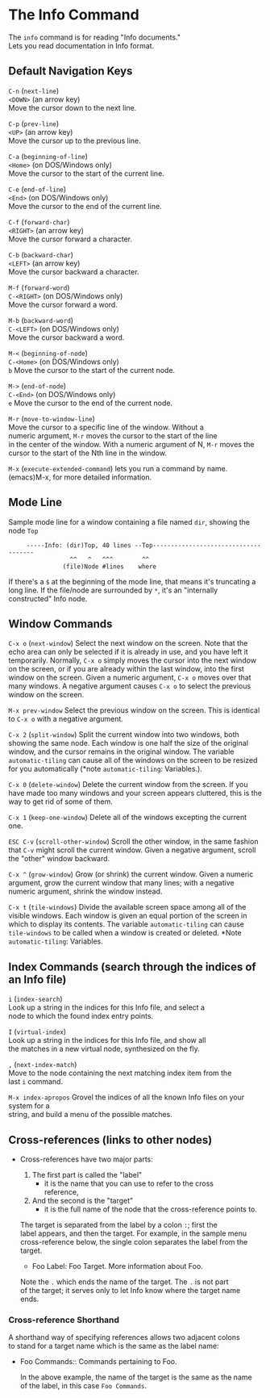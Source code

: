 # The Info Command  

The `info` command is for reading "Info documents."  
Lets you read documentation in Info format.  

## Default Navigation Keys  
`C-n` (`next-line`)  
`<DOWN>` (an arrow key)  
     Move the cursor down to the next line.  

`C-p` (`prev-line`)  
`<UP>` (an arrow key)  
     Move the cursor up to the previous line.  

`C-a` (`beginning-of-line`)  
`<Home>` (on DOS/Windows only)  
     Move the cursor to the start of the current line.  

`C-e` (`end-of-line`)  
`<End>` (on DOS/Windows only)  
     Move the cursor to the end of the current line.  

`C-f` (`forward-char`)  
`<RIGHT>` (an arrow key)  
     Move the cursor forward a character.  

`C-b` (`backward-char`)  
`<LEFT>` (an arrow key)  
     Move the cursor backward a character.  

`M-f` (`forward-word`)  
`C-<RIGHT>` (on DOS/Windows only)  
     Move the cursor forward a word.  

`M-b` (`backward-word`)  
`C-<LEFT>` (on DOS/Windows only)  
     Move the cursor backward a word.  


`M-<` (`beginning-of-node`)  
`C-<Home>` (on DOS/Windows only)  
`b`
     Move the cursor to the start of the current node.  

`M->` (`end-of-node`)  
`C-<End>` (on DOS/Windows only)  
`e`
     Move the cursor to the end of the current node.  

`M-r` (`move-to-window-line`)  
     Move the cursor to a specific line of the window.  Without a  
     numeric argument, `M-r` moves the cursor to the start of the line  
     in the center of the window.  With a numeric argument of N, `M-r`
     moves the cursor to the start of the Nth line in the window.  

`M-x` (`execute-extended-command`) 
    lets you run a command by name.  
    (emacs)M-x, for more detailed information.  

## Mode Line
Sample mode line for a window containing a file named
`dir`, showing the node `Top`
```Info
     -----Info: (dir)Top, 40 lines --Top-------------------------------------
                 ^^   ^   ^^^        ^^
               (file)Node #lines    where
```
If there's a `$` at the beginning of the mode line,
that means it's truncating a long line.
If the file/node are surrounded by `*`, it's 
an "internally constructed" Info node.


## Window Commands

`C-x o` (`next-window`)
     Select the next window on the screen.  Note that the echo area can
     only be selected if it is already in use, and you have left it
     temporarily.  Normally, `C-x o` simply moves the cursor into the
     next window on the screen, or if you are already within the last
     window, into the first window on the screen.  Given a numeric
     argument, `C-x o` moves over that many windows.  A negative
     argument causes `C-x o` to select the previous window on the
     screen.

`M-x prev-window`
     Select the previous window on the screen.  This is identical to
     `C-x o` with a negative argument.

`C-x 2` (`split-window`)
     Split the current window into two windows, both showing the same
     node.  Each window is one half the size of the original window, and
     the cursor remains in the original window.  The variable
     `automatic-tiling` can cause all of the windows on the screen to be
     resized for you automatically (*note `automatic-tiling`:
     Variables.).

`C-x 0` (`delete-window`)
     Delete the current window from the screen.  If you have made too
     many windows and your screen appears cluttered, this is the way to
     get rid of some of them.

`C-x 1` (`keep-one-window`)
     Delete all of the windows excepting the current one.

`ESC C-v` (`scroll-other-window`)
     Scroll the other window, in the same fashion that `C-v` might
     scroll the current window.  Given a negative argument, scroll the
     "other" window backward.

`C-x ^` (`grow-window`)
     Grow (or shrink) the current window.  Given a numeric argument,
     grow the current window that many lines; with a negative numeric
     argument, shrink the window instead.

`C-x t` (`tile-windows`)
     Divide the available screen space among all of the visible windows.
     Each window is given an equal portion of the screen in which to
     display its contents.  The variable `automatic-tiling` can cause
     `tile-windows` to be called when a window is created or deleted.
     *Note `automatic-tiling`: Variables.


## Index Commands (search through the indices of an Info file)  

`i` (`index-search`)  
     Look up a string in the indices for this Info file, and select a  
     node to which the found index entry points.  

`I` (`virtual-index`)  
     Look up a string in the indices for this Info file, and show all  
     the matches in a new virtual node, synthesized on the fly.  

`,` (`next-index-match`)  
     Move to the node containing the next matching index item from the  
     last `i` command.  

`M-x index-apropos`
     Grovel the indices of all the known Info files on your system for a  
     string, and build a menu of the possible matches.  



## Cross-references (links to other nodes)  

* Cross-references have two major parts: 
    1. The first part is called the "label"  
        * it is the name that you can use to refer to the cross  
          reference,
    2. And the second is the "target"  
        * it is the full name of the node that the cross-reference points to.  

   The target is separated from the label by a colon `:`; first the  
label appears, and then the target.  For example, in the sample menu  
cross-reference below, the single colon separates the label from the  
target.  

     * Foo Label: Foo Target.        More information about Foo.  

   Note the `.` which ends the name of the target.  The `.` is not part  
of the target; it serves only to let Info know where the target name  
ends.  

### Cross-reference Shorthand  
   A shorthand way of specifying references allows two adjacent colons  
to stand for a target name which is the same as the label name:  

 * Foo Commands::                Commands pertaining to Foo.  

   In the above example, the name of the target is the same as the name  
of the label, in this case `Foo Commands`.  
